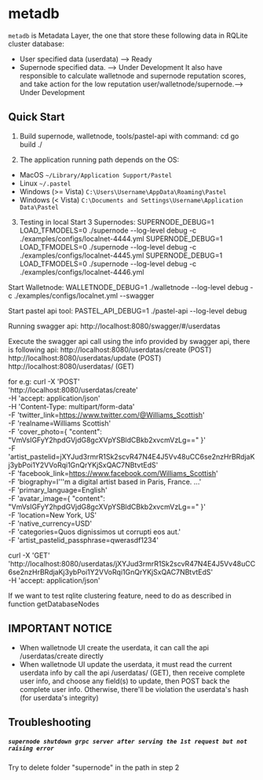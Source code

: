 # metadb

`metadb` is Metadata Layer, the one that store these following data in RQLite cluster database:
- User specified data (userdata) --> Ready
- Supernode specified data. --> Under Development
It also have responsible to calculate walletnode and supernode reputation scores, and take action for the low reputation user/walletnode/supernode.--> Under Development

## Quick Start

1. Build supernode, walletnode, tools/pastel-api with command:
cd <target dir>
go build ./

2. The application running path depends on the OS:
* MacOS `~/Library/Application Support/Pastel`
* Linux `~/.pastel`
* Windows (>= Vista) `C:\Users\Username\AppData\Roaming\Pastel`
* Windows (< Vista) `C:\Documents and Settings\Username\Application Data\Pastel`

3. Testing in local
Start 3 Supernodes:
SUPERNODE_DEBUG=1 LOAD_TFMODELS=0 ./supernode --log-level debug -c ./examples/configs/localnet-4444.yml
SUPERNODE_DEBUG=1 LOAD_TFMODELS=0 ./supernode --log-level debug -c ./examples/configs/localnet-4445.yml
SUPERNODE_DEBUG=1 LOAD_TFMODELS=0 ./supernode --log-level debug -c ./examples/configs/localnet-4446.yml

Start Walletnode:
WALLETNODE_DEBUG=1 ./walletnode --log-level debug -c ./examples/configs/localnet.yml --swagger

Start pastel api tool:
PASTEL_API_DEBUG=1 ./pastel-api --log-level debug

Running swagger api:
http://localhost:8080/swagger/#/userdatas

Execute the swagger api call using the info provided by swagger api, there is following api:
http://localhost:8080/userdatas/create (POST)
http://localhost:8080/userdatas/update (POST)
http://localhost:8080/userdatas/<pastelid> (GET)


for e.g:
curl -X 'POST' \
  'http://localhost:8080/userdatas/create' \
  -H 'accept: application/json' \
  -H 'Content-Type: multipart/form-data' \
  -F 'twitter_link=https://www.twitter.com/@Williams_Scottish' \
  -F 'realname=Williams Scottish' \
  -F 'cover_photo={
  "content": "VmVsIGFyY2hpdGVjdG8gcXVpYSBldCBkb2xvcmVzLg=="
}' \
  -F 'artist_pastelid=jXYJud3rmrR1Sk2scvR47N4E4J5Vv48uCC6se2nzHrBRdjaKj3ybPoi1Y2VVoRqi1GnQrYKjSxQAC7NBtvtEdS' \
  -F 'facebook_link=https://www.facebook.com/Williams_Scottish' \
  -F 'biography=I'\''m a digital artist based in Paris, France. ...' \
  -F 'primary_language=English' \
  -F 'avatar_image={
  "content": "VmVsIGFyY2hpdGVjdG8gcXVpYSBldCBkb2xvcmVzLg=="
}' \
  -F 'location=New York, US' \
  -F 'native_currency=USD' \
  -F 'categories=Quos dignissimos ut corrupti eos aut.' \
  -F 'artist_pastelid_passphrase=qwerasdf1234'


curl -X 'GET' \
  'http://localhost:8080/userdatas/jXYJud3rmrR1Sk2scvR47N4E4J5Vv48uCC6se2nzHrBRdjaKj3ybPoi1Y2VVoRqi1GnQrYKjSxQAC7NBtvtEdS' \
  -H 'accept: application/json'



If we want to test rqlite clustering feature, need to do as described in function getDatabaseNodes

## IMPORTANT NOTICE
- When walletnode UI create the userdata, it can call the api /userdatas/create directly
- When walletnode UI update the userdata, it must read the current userdata info by call the api /userdatas/<pastelid> (GET), then receive complete user info, and choose any field(s) to update, then POST back the complete user info. Otherwise, there'll be violation the userdata's hash (for userdata's integrity)


## Troubleshooting
##### `supernode shutdown grpc server after serving the 1st request but not raising error`
Try to delete folder "supernode" in the path in step 2

